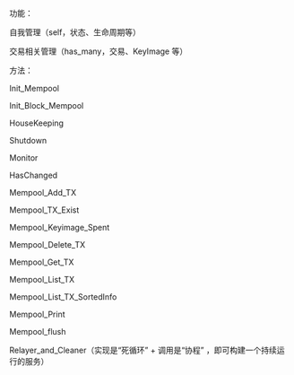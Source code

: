 功能：

自我管理（self，状态、生命周期等）

交易相关管理（has\_many，交易、KeyImage 等）

方法：

Init\_Mempool

Init\_Block\_Mempool

HouseKeeping

Shutdown

Monitor

HasChanged

Mempool\_Add\_TX

Mempool\_TX\_Exist

Mempool\_Keyimage\_Spent

Mempool\_Delete\_TX

Mempool\_Get\_TX

Mempool\_List\_TX

Mempool\_List\_TX\_SortedInfo

Mempool\_Print

Mempool\_flush

Relayer\_and\_Cleaner（实现是“死循环” + 调用是“协程” ，即可构建一个持续运行的服务）



